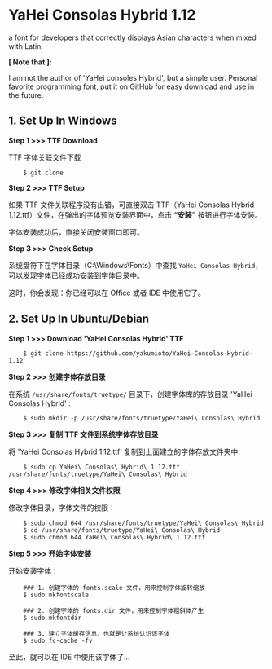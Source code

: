 # YaHei Consolas Hybrid 1.12

a font for developers that correctly displays Asian characters when mixed with Latin.

**[ Note that ]:** 

I am not the author of 'YaHei consoles Hybrid', but a simple user. Personal favorite programming font, put it on GitHub for easy download and use in the future.

## 1. Set Up In Windows ##

**Step 1 >>> TTF Download**

TTF 字体关联文件下载

```
	$ git clone 
```

**Step 2 >>> TTF Setup**

如果 TTF 文件关联程序没有出错，可直接双击 TTF（YaHei Consolas Hybrid 1.12.ttf）文件，在弹出的字体预览安装界面中，点击 **“安装”** 按钮进行字体安装。

字体安装成功后，直接关闭安装窗口即可。

**Step 3 >>> Check Setup**

系统盘符下在字体目录（C:\Windows\Fonts）中查找 `YaHei Consolas Hybrid`，可以发现字体已经成功安装到字体目录中。

这时，你会发现：你已经可以在 Office 或者 IDE 中使用它了。

## 2. Set Up In Ubuntu/Debian ##

**Step 1 >>> Download 'YaHei Consolas Hybrid' TTF**

```
	$ git clone https://github.com/yakumioto/YaHei-Consolas-Hybrid-1.12
```

**Step 2 >>> 创建字体存放目录**

在系统 `/usr/share/fonts/truetype/` 目录下，创建字体库的存放目录 'YaHei Consolas Hybrid' :

```
	$ sudo mkdir -p /usr/share/fonts/truetype/YaHei\ Consolas\ Hybrid
```

**Step 3 >>> 复制 TTF 文件到系统字体存放目录**

将 'YaHei Consolas Hybrid 1.12.ttf' 复制到上面建立的字体存放文件夹中.

```
	$ sudo cp YaHei\ Consolas\ Hybrid\ 1.12.ttf /usr/share/fonts/truetype/YaHei\ Consolas\ Hybrid
```

**Step 4 >>> 修改字体相关文件权限**

修改字体目录，字体文件的权限：

```
	$ sudo chmod 644 /usr/share/fonts/truetype/YaHei\ Consolas\ Hybrid
	$ cd /usr/share/fonts/truetype/YaHei\ Consolas\ Hybrid
	$ sudo chmod 644 YaHei\ Consolas\ Hybrid\ 1.12.ttf
```

**Step 5 >>> 开始字体安装**

开始安装字体：

```
	### 1. 创建字体的 fonts.scale 文件，用来控制字体旋转缩放
	$ sudo mkfontscale
	
	### 2. 创建字体的 fonts.dir 文件，用来控制字体粗斜体产生	
	$ sudo mkfontdir
	
	### 3. 建立字体缓存信息，也就是让系统认识该字体
	$ sudo fc-cache -fv
```

至此，就可以在 IDE 中使用该字体了...
